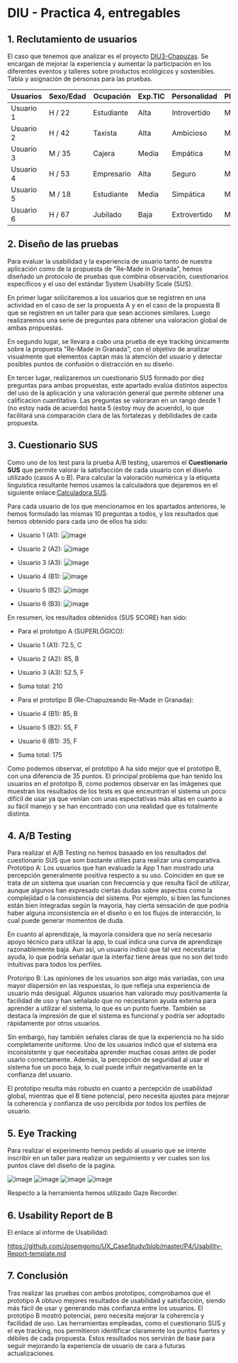 # DIU - Practica 4, entregables

## 1. Reclutamiento de usuarios 

El caso que tenemos que analizar es el proyecto [DIU3-Chapuzas](https://github.com/DIU3-Chapuzas/UX_CaseStudy). 
Se encargan de  mejorar la experiencia y aumentar la participación en los diferentes eventos y talleres sobre productos ecológicos y sostenibles.
Tabla y asignación de personas para las pruebas.

| Usuarios | Sexo/Edad     | Ocupación   |  Exp.TIC    | Personalidad | Plataforma | Caso
| ------------- | -------- | ----------- | ----------- | -----------  | ---------- | ----
| Usuario 1  | H / 22   | Estudiante  | Alta       | Introvertido | Móvil       | A 
| Usuario 2  | H / 42   | Taxista  | Alta       | Ambicioso       | Móvil        | A 
| Usuario 3  | M / 35   | Cajera     | Media        | Empática    | Móvil      | A
| Usuario 4  | H / 53   | Empresario  | Alta       | Seguro     | Móvil        | B 
| Usuario 5  | M / 18   | Estudiante     | Media        | Simpática    | Móvil      | B
| Usuario 6  | H / 67   | Jubilado  | Baja       | Extrovertido     | Móvil        | B 


## 2. Diseño de las pruebas 

Para evaluar la usabilidad y la experiencia de usuario tanto de nuestra aplicación como de la propuesta de "Re-Made in Granada", hemos diseñado un protocolo de pruebas que combina observación, cuestionarios específicos y el uso del estándar System Usability Scale (SUS).

En primer lugar solicitaremos a los usuarios que se registren en una actividad en el caso de ser la propuesta A y en el caso de la propuesta B que se registren en un taller para que sean acciones similares. Luego realizaremos una serie de preguntas para obtener una valoracion global de ambas propuestas.

En segundo lugar, se llevara a cabo una prueba de eye tracking únicamente sobre la propuesta "Re-Made in Granada", con el objetivo de analizar visualmente qué elementos captan más la atención del usuario y detectar posibles puntos de confusión o distracción en su diseño.

En tercer lugar, realizaremos un cuestionario SUS formado por diez preguntas para ambas propuestas, este apartado evalúa distintos aspectos del uso de la aplicación y una valoración general que permite obtener una calificacion cuantitativa. Las preguntas se valoraran en un rango desde 1 (no estoy nada de acuerdo) hasta 5 (estoy muy de acuerdo), lo que facilitará una comparación clara de las fortalezas y debilidades de cada propuesta.

## 3. Cuestionario SUS

Como uno de los test para la prueba A/B testing, usaremos el **Cuestionario SUS** que permite valorar la satisfacción de cada usuario con el diseño utilizado (casos A o B). Para calcular la valoración numérica y la etiqueta linguistica resultante hemos usamos la calculadora que dejaremos en el siguiente enlace:[Calculadora SUS](https://stuart-cunningham.github.io/sus/). 

Para cada usuario de los que mencionamos en los apartados anteriores, le hemos formulado las mismas 10 preguntas a todos, y los resultados que hemos obtenido para cada uno de ellos ha sido:
- Usuario 1 (A1):
![image](https://github.com/Josemgomo/UX_CaseStudy/blob/master/P4/Puntuaciones_SUS/A_1.png)

- Usuario 2 (A2):
![image](https://github.com/Josemgomo/UX_CaseStudy/blob/master/P4/Puntuaciones_SUS/A_2.png)

- Usuario 3 (A3):
![image](https://github.com/Josemgomo/UX_CaseStudy/blob/master/P4/Puntuaciones_SUS/A_3.png)

- Usuario 4 (B1):
![image](https://github.com/Josemgomo/UX_CaseStudy/blob/master/P4/Puntuaciones_SUS/B_1.png)

- Usuario 5 (B2):
![image](https://github.com/Josemgomo/UX_CaseStudy/blob/master/P4/Puntuaciones_SUS/B_2.png)

- Usuario 6 (B3):
![image](https://github.com/Josemgomo/UX_CaseStudy/blob/master/P4/Puntuaciones_SUS/B_3.png)

En resumen, los resultados obtenidos (SUS SCORE) han sido:
- Para el prototipo A (SUPERLÓGICO):
 - Usuario 1 (A1): 72.5, C
 - Usuario 2 (A2): 85, B
 - Usuario 3 (A3): 52.5, F
 - Suma total: 210

- Para el prototipo B (Re-Chapuzeando Re-Made in Granada):
 - Usuario 4 (B1): 85, B
 - Usuario 5 (B2): 55, F
 - Usuario 6 (B1): 35, F
 - Suma total: 175

Como podemos observar, el prototipo A ha sido mejor que el prototipo B, con una diferencia de 35 puntos. El principal problema que han tenido los usuarios en el prototipo B, como podemos observar en las imágenes que muestran los resultados de los tests es que enceuntran el sistema un poco difícil de usar ya que venían con unas espectativas más altas en cuanto a su fácil manejo y se han encontrado con una realidad que es totalmente distinta.

## 4. A/B Testing

Para realizar el A/B Testing no hemos basaado en los resultados del cuestionario SUS que som bastante utilies para realizar una comparativa.
Prototipo A:
Los usuarios que han evaluado la App 1 han mostrado una percepción generalmente positiva respecto a su uso. Coinciden en que se trata de un sistema que usarían con frecuencia y que resulta fácil de utilizar, aunque algunos han expresado ciertas dudas sobre aspectos como la complejidad o la consistencia del sistema. Por ejemplo, si bien las funciones están bien integradas según la mayoría, hay cierta sensación de que podría haber alguna inconsistencia en el diseño o en los flujos de interacción, lo cual puede generar momentos de duda.

En cuanto al aprendizaje, la mayoría considera que no sería necesario apoyo técnico para utilizar la app, lo cual indica una curva de aprendizaje razonablemente baja. Aun así, un usuario indicó que tal vez necesitaría ayuda, lo que podría señalar que la interfaz tiene áreas que no son del todo intuitivas para todos los perfiles.

Protoripo B:
Las opiniones de los usuarios son algo más variadas, con una mayor dispersión en las respuestas, lo que refleja una experiencia de usuario más desigual. Algunos usuarios han valorado muy positivamente la facilidad de uso y han señalado que no necesitaron ayuda externa para aprender a utilizar el sistema, lo que es un punto fuerte. También se destaca la impresión de que el sistema es funcional y podría ser adoptado rápidamente por otros usuarios.

Sin embargo, hay también señales claras de que la experiencia no ha sido completamente uniforme. Uno de los usuarios indicó que el sistema era inconsistente y que necesitaba aprender muchas cosas antes de poder usarlo correctamente. Además, la percepción de seguridad al usar el sistema fue un poco baja, lo cual puede influir negativamente en la confianza del usuario.

El prototipo resulta más robusto en cuanto a percepción de usabilidad global, mientras que el B tiene potencial, pero necesita ajustes para mejorar la coherencia y confianza de uso percibida por todos los perfiles de usuario.

## 5. Eye Tracking

Para realizar el experimento hemos pedido al usuario que se intente inscribir en un taller para realizar un seguimiento y ver cuales son los puntos clave del diseño de la pagina.

![image](https://github.com/user-attachments/assets/6b264eec-7583-4bb7-a911-d3141a733b88)
![image](https://github.com/user-attachments/assets/5d12e84f-8e0b-46b2-9855-b1c9a49a3e46)
![image](https://github.com/user-attachments/assets/97a5de68-10d4-45f7-b47c-40aee0c2c67e)
![image](https://github.com/user-attachments/assets/7f0def79-791e-463b-8c21-dbebaf52c989)

Respecto a la herramienta hemos utilizado Gaze Recorder.

## 6. Usability Report de B

El enlace al informe de Usabilidad:

https://github.com/Josemgomo/UX_CaseStudy/blob/master/P4/Usability-Report-template.md

## 7. Conclusión
Tras realizar las pruebas con ambos prototipos, comprobamos que el prototipo A obtuvo mejores resultados de usabilidad y satisfacción, siendo más fácil de usar y generando más confianza entre los usuarios. El prototipo B mostró potencial, pero necesita mejorar la coherencia y facilidad de uso. Las herramientas empleadas, como el cuestionario SUS y el eye tracking, nos permitieron identificar claramente los puntos fuertes y débiles de cada propuesta. Estos resultados nos servirán de base para seguir mejorando la experiencia de usuario de cara a futuras actualizaciones.
